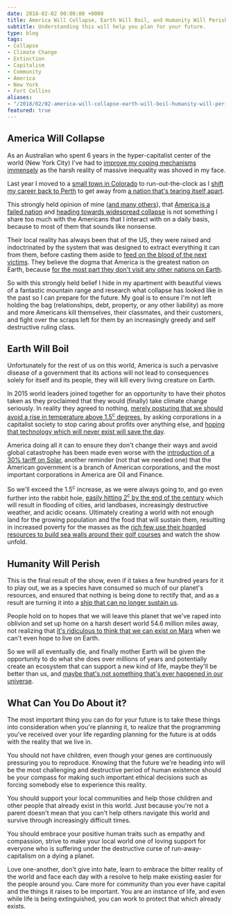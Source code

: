 ```yaml
---
date: 2018-02-02 00:00:00 +0000
title: America Will Collapse, Earth Will Boil, and Humanity Will Perish.
subtitle: Understanding this will help you plan for your future.
type: blog
tags:
- Collapse
- Climate Change
- Extinction
- Capitalism
- Community
- America
- New York
- Fort Collins
aliases:
- "/2018/02/02-america-will-collapse-earth-will-boil-humanity-will-perish/"
featured: true
---
```

## America Will Collapse

As an Australian who spent 6 years in the hyper-capitalist center of the world (New York City) I've had to [improve my coping mechanisms immensely](/2018/01/02-the-world-doesnt-owe-you-anything/) as the harsh reality of massive inequality was shoved in my face.

Last year I moved to a [small town in Colorado](/about/#fort-collins) to run-out-the-clock as I [shift my career back to Perth](/2017/12/31-next-year-perth-following-year-farm/) to get away from [a nation that's tearing itself apart](https://eand.co/why-were-underestimating-american-collapse-be04d9e55235).

This strongly held opinion of mine ([and many others](https://www.rt.com/op-edge/409089-opioid-crisis-us-korea/)), that [America is a failed nation](http://www.dailyimpact.net/2018/01/28/this-is-the-great-depression/) and [heading towards widespread collapse](https://eand.co/why-were-underestimating-american-collapse-be04d9e55235) is not something I share too much with the Americans that I interact with on a daily basis, because to most of them that sounds like nonsense.

Their local reality has always been that of the US, they were raised and indoctrinated by the system that was designed to extract everything it can from them, before casting them aside to [feed on the blood of the next victims](https://www.technologyreview.com/s/603242/questionable-young-blood-transfusions-offered-in-us-as-anti-aging-remedy/). They believe the dogma that America is the greatest nation on Earth, because [for the most part they don't visit any other nations on Earth](https://www.washingtonpost.com/news/tripping/wp/2017/09/29/u-s-citizens-among-least-likely-to-travel-abroad-british-firm-says/).

So with this strongly held belief I hide in my apartment with beautiful views of a fantastic mountain range and research what collapse has looked like in the past so I can prepare for the future. My goal is to ensure I'm not left holding the bag (relationships, debt, property, or any other liability) as more and more Americans kill themselves, their classmates, and their customers, and fight over the scraps left for them by an increasingly greedy and self destructive ruling class.

## Earth Will Boil

Unfortunately for the rest of us on this world, America is such a pervasive disease of a government that its actions will not lead to consequences solely for itself and its people, they will kill every living creature on Earth.

In 2015 world leaders joined together for an opportunity to have their photos taken as they proclaimed that they would (finally) take climate change seriously. In reality they agreed to nothing, [merely posturing that we should avoid a rise in temperature above 1.5<sup>c</sup> degrees](https://www.politico.eu/article/paris-climate-deal-is-meaningless-cop21-emissions-china-obama/), by asking corporations in a capitalist society to stop caring about profits over anything else, and [hoping that technology which will never exist will save the day](https://www.theguardian.com/environment/2018/feb/01/silver-bullet-to-suck-co2-from-air-and-halt-climate-change-ruled-out).

America doing all it can to ensure they don't change their ways and avoid global catastrophe has been made even worse with the [introduction of a 30% tariff on Solar](https://www.bloomberg.com/news/articles/2018-01-22/trump-taxes-solar-imports-in-biggest-blow-to-clean-energy-yet), another reminder (not that we needed one) that the American government is a branch of American corporations, and the most important corporations in America are Oil and Finance.

So we'll exceed the 1.5<sup>c</sup> increase, as we were always going to, and go even further into the rabbit hole, [easily hitting 2<sup>c</sup> by the end of the century](http://www.wired.co.uk/article/global-warming-2-degrees-warmer-by-2100) which will result in flooding of cities, arid landbases, increasingly destructive weather, and acidic oceans. Ultimately creating a world with not enough land for the growing population and the food that will sustain them, resulting in increased poverty for the masses as the [rich few use their hoarded resources to build sea walls around their golf courses](https://earther.com/trump-is-getting-a-wall-in-ireland-to-protect-his-golf-1821528910) and watch the show unfold.

## Humanity Will Perish

This is the final result of the show, even if it takes a few hundred years for it to play out, we as a species have consumed so much of our planet's resources, and ensured that nothing is being done to rectify that, and as a result are turning it into a [ship that can no longer sustain us](https://theanarchistlibrary.org/library/ted-kaczynski-ship-of-fools).

People hold on to hopes that we will leave this planet that we've raped into oblivion and set up home on a harsh desert world 54.6 million miles away, not realizing that [it's ridiculous to think that we can exist on Mars](https://qz.com/907211/should-we-live-on-mars-nasa-astronaut-ron-garan-believes-we-should-focus-on-fixing-problems-on-earth-instead-of-martian-colonization/) when we can't even hope to live on Earth.

So we will all eventually die, and finally mother Earth will be given the opportunity to do what she does over millions of years and potentially create an ecosystem that can support a new kind of life, maybe they'll be better than us, and [maybe that's not something that's ever happened in our universe](https://waitbutwhy.com/2014/05/fermi-paradox.html).

## What Can You Do About it?

The most important thing you can do for your future is to take these things into consideration when you're planning it, to realize that the programming you've received over your life regarding planning for the future is at odds with the reality that we live in.

You should not have children, even though your genes are continuously pressuring you to reproduce. Knowing that the future we're heading into will be the most challenging and destructive period of human existence should be your compass for making such important ethical decisions such as forcing somebody else to experience this reality.

You should support your local communities and help those children and other people that already exist in this world. Just because you're not a parent doesn't mean that you can't help others navigate this world and survive through increasingly difficult times.

You should embrace your positive human traits such as empathy and compassion, strive to make your local world one of loving support for everyone who is suffering under the destructive curse of run-away-capitalism on a dying a planet.

Love one-another, don't give into hate, learn to embrace the bitter reality of the world and face each day with a resolve to help make existing easier for the people around you. Care more for community than you ever have capital and the things it raises to be important. You are an instance of life, and even while life is being extinguished, you can work to protect that which already exists.
